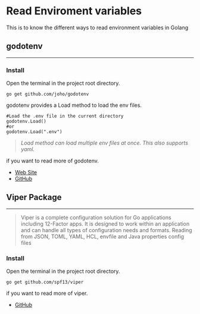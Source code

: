 # Read Enviroment variables

This is to know the different ways to read environment variables in Golang

## godotenv

---

### Install

Open the terminal in the project root directory.

```shell
go get github.com/joho/godotenv
```

godotenv provides a Load method to load the env files.

```shell
#Load the .env file in the current directory
godotenv.Load()
#or
godotenv.Load(".env")
```

> _Load method can load multiple env files at once. This also supports yaml._

if you want to read more of godotenv.

- [Web Site](https://pkg.go.dev/github.com/joho/godotenv)
- [GitHub](https://github.com/joho/godotenv)

## Viper Package

---

> Viper is a complete configuration solution for Go applications including 12-Factor apps. It is designed to work within an application and can handle all types of configuration needs and formats. Reading from JSON, TOML, YAML, HCL, envfile and Java properties config files

### Install

Open the terminal in the project root directory.

```shell
go get github.com/spf13/viper
```

if you want to read more of viper.

- [GitHub](https://github.com/spf13/viper)

